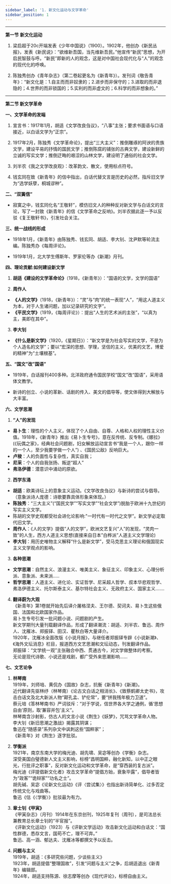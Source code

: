 ```yaml
---
sidebar_label: '1. 新文化运动与文学革命'
sidebar_position: 1
---
```


***

**第一节** **新文化运动**

1. 梁启超于20c开端发表《少年中国说》（1900）。1902年，他创办《新民丛报》，发表《新民说》：“欲维新吾国，当先维新吾民。”他宣传“新民”思想，为开启民智鼓与呼。“新民”即新的人的观念，这是对中国社会现代化与“人”的观念的现代化的呼唤。

2. 陈独秀创办《青年杂志》（第二卷起更名为《新青年》）。发刊词《敬告青年》：“新文化是：1.自主而而非奴隶的；2.进步而非保守的；3.进取的而非退隐的；4.世界的而非锁国的；5.实利的而非虚文的；6.科学的而非想象的。”

***

**第二节 新文学革命**

**一、文学革命的发端**

1. 宣言书：1917年1月，胡适《文学改良刍议》，“八事”主张；要求书面语与口语接近，以白话文学为“正宗”。

2. 1917年2月，陈独秀《文学革命论》，提出“三大主义”：推倒雕琢的阿谀的贵族文学，建设平易的抒情的国民文学；推倒陈腐的铺张的古典文学，建设新鲜的立诚的写实文学；推倒迂晦的艰涩的山林文学，建设明了通俗的社会文学。

3. 刘半农《我之文学改良观》：改革韵文、散文，使用标点符号。

4. 钱玄同在致《新青年》的信中指出，白话代替文言是历史的必然，指斥旧文学为“选学妖孽，桐城谬种”。

 

**二、“双簧信”**

- 寂寞之中，钱玄同化名“王敬轩”，模仿旧文人的种种反对新文学与白话文的言论，写了一封致《新青年》的信《文学革命之反响》。刘半农据此逐一予以反驳《复王敬轩书》，引发社会关注。

 

**三、统一战线的形成**

- 1918年1月，《新青年》由陈独秀、钱玄同、胡适、李大钊、沈尹默等轮流主编。陈独秀办《每周评论》。

- 1919年1月，北大学生傅斯年、罗家伦等办《新潮》月刊。

 

**四、理论贡献:如何建设新文学**

1. **胡适《建设的文学革命论》**（1918，《新青年》）：“国语的文学，文学的国语”

2. **周作人**

- **《人的文学》**（1918，《新青年》）：“灵”与“肉”的统一表现“人”，“用这人道主义为本，对于人生诸问题，加以记录研究的文字”。  
- **《平民文学》**（1919，《每周评论》）：提出“人生的艺术派的主张”，“以真为主，美即在其中”。

3. **李大钊**

- **《什么是新文学》**（1920，《星期日》）：“新文学是为社会写实的文学，不是为个人造名的文学”；要以“宏深的思想、学理，坚信的主义，优美的文艺，博爱的精神”为“土壤根基”。

 

**五、“国文”改”国语”**

- 1919年，白话报刊400多种。北洋政府通令国民学校“国文”改“国语”，采用语体文教学。

- 新诗的创立、小说的革新、话剧的传入、美文的倡导等，使文体得到大解放与大丰富。

 

**六、文学思潮**

1. **“人”的发现**  
- **易卜生**：理性的个人主义，体现了个人自由、自尊、人格和人权的理性主义价值。1918年，《新青年》推出《易卜生专号》，意在反传统、反专制。《娜拉》(《玩偶之家》，经典社会问题剧，妇女解放运动宣言书“我是一个人，跟你一样的一个人，至少我要学做一个人”) 、《国民公敌》反响巨大。
- **卢梭**：人的负面性与复杂性，真实自我；
- **尼采**：个人的自我张扬、叛逆“超人”
- **弗洛伊德**：潜意识中涌动的原欲。

2. **西学东涌**

- **胡适**：欧美诗坛上的意象主义运动。《文学改良刍议》与新诗的尝试与倡导。（意象派诗人庞德：诗歌要靠具体形象来体现。）
- **陈独秀**：“三大主义”(“国民文学”“写实文学”“社会文学”)脱胎于欧洲十九世纪的写实主义文学。
- 陈胡的文学史观都受社会进化论影响:"一时代有一时代之文学”。新文学必定取代旧文学。
- **周作人**：《人的文学》提倡“人的文学”，欧洲文艺复兴“人”的发现，“灵肉一致”的人生，西方人道主义思想(直接来自日本”白桦派”人道主义文学理论)
- **李大钊**：用历史唯物主义解释“什么是新文学”，受马克思主义理论和俄国现实主义文学观点的影响。

3. **各种思潮**  
- **文学思潮**：自然主义、浪漫主义、唯美主义、象征主义、印象主义、心理分析派、意象派、未来派.....
- **哲学思潮**：人道主义、进化论、实证哲学、尼采超人哲学、叔本华悲观哲学、弗洛伊德主义、托尔斯泰主义、基尔特社会主义、无政府主义、国家主义.......

4. **翻译蔚为大观**  
《新青年》第1卷就开始先后译介屠格涅夫、王尔德、契诃夫、易卜生这些俄国、法国和北欧国家作品。  
易卜生专号引发一批问题小说、问题剧的产生。  
新文学期刊大量刊载翻译作品，形成了翻译潮流：胡适、刘半农、鲁迅、周作人、沈雁冰、郑振铎、田汉、瞿秋白等大量译介。  
1920年，沈雁冰全面改版《小说月报》，与继任者郑振铎专辟《小说新潮》、《海外文坛消息》栏目，报道西方文艺思潮和文坛动态，刊发翻译作品。  
郑振铎：“文学统一观”主张融合中西、贯通古今，对文学做整体的考察。  
无论是现代诗歌、小说还是戏剧，都广受外来思潮影响……


**七、文艺论争**

1. **林琴南**  
1919年，刘师培、黄侃办《国故》杂志，抗衡《新青年》《新潮》。  
近代翻译先驱林纾（林琴南）《论古文白话之相消长》、《致蔡鹤卿太史书》，攻击白话文及北大新派人物“颠孔孟、铲伦常”，要“拼我残年极力卫道”。  
蔡元培《答林琴南书》严词驳斥：“对于学说，信世界各大学之通例，循‘思想自由’原则，取‘兼容并包’主义”。  
林琴南含沙射影，仿古人的文言小说《荆生》《妖梦》，咒骂文学革命人物。  
李大钊《新旧思潮之激战》揭露其阴谋；  
鲁迅在“随感录”系列杂文中讽刺这些“国粹家”；  
《新青年》对《荆生》逐字批驳。

2. **学衡派**  
1921年，南京东南大学的梅光迪、胡先啸、吴宓等创办《学衡》杂志。  
深受美国白璧德新人文主义影响，标榜“昌明国粹，融化新知，以中正之眼光，行批评之职事”，反对新文化运动和文学革命，是“穿西装的复古派”。  
梅光迪《评提倡新文化者》攻击文学革命“提倡方始，衰象毕露”，倡导者皆为“政客”“诡辩家”“功名之士”。  
胡先碱、吴宓《论新文化运动》《评〈尝试集〉》也指出新诗简单化、过多否定传统文化与戏曲等。  
鲁迅《估《〈学衡〉》批驳最为有力。

3. **章士钊《甲寅》**  
《甲寅杂志》（月刊）1914年在东京创刊，1925年复刊（周刊），是司法总长兼教育总长章士钊的“半官报”。  
《评新文化运动》（1923）与《评新文学运动》攻击新文化运动和白话文：“国性群德，悉存文言，国苟不亡，理不可弃。”  
鲁迅、高一涵、郁达夫、沈雁冰等都撰文予以反击。

4. **问题与主义**  
1919年，胡适：《多研究些问题，少谈些主义》  
1923年，胡适提倡“整理国故”，引发“问题与主义”之争，后胡适退出《新青年》编辑部。  
1924年，胡适支持陈源、徐志摩等创办《现代评论》，标榜自由主义。